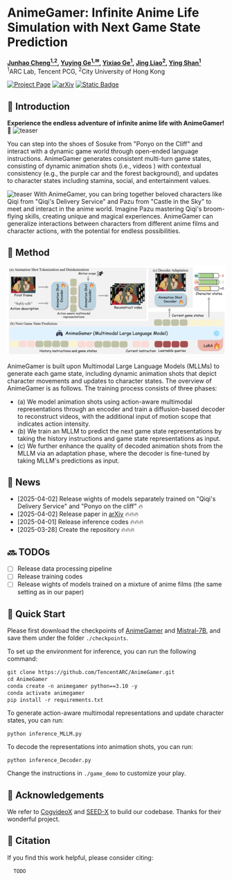 # AnimeGamer: Infinite Anime Life Simulation with Next Game State Prediction

**[Junhao Cheng<sup>1,2</sup>](https://donahowe.github.io/), 
[Yuying Ge<sup>1,&#9993;</sup>](https://geyuying.github.io/), 
[Yixiao Ge<sup>1</sup>](https://geyixiao.com/), 
[Jing Liao<sup>2</sup>](https://scholar.google.com/citations?user=3s9f9VIAAAAJ&hl=en), 
[Ying Shan<sup>1</sup>](https://scholar.google.com/citations?user=4oXBp9UAAAAJ&hl=en)**
<br>
<sup>1</sup>ARC Lab, Tencent PCG, 
<sup>2</sup>City University of Hong Kong
<br>

[![Project Page](https://img.shields.io/badge/Project-blue)](https://howe125.github.io/AnimeGamer.github.io/)
[![arXiv](https://img.shields.io/badge/arXiv-2404.14396-b31b1b.svg)](https://arxiv.org/abs/2504.01014)
[![Static Badge](https://img.shields.io/badge/Model-Huggingface-yellow)](https://huggingface.co/TencentARC/AnimeGamer)


## 🔎 Introduction
**Experience the endless adventure of infinite anime life with AnimeGamer!** 🤩
![teaser](assets/Intro.gif)

You can step into the shoes of Sosuke from "Ponyo on the Cliff" and interact with a dynamic game world through open-ended language instructions. AnimeGamer generates consistent multi-turn game states, consisting of dynamic animation shots (i.e., videos ) with contextual consistency (e.g., the purple car
and the forest background), and updates to character states including stamina, social, and entertainment values.

![teaser](assets/Intro2.gif)
With AnimeGamer, you can bring together beloved characters like Qiqi from "Qiqi's Delivery Service" and Pazu from "Castle in the Sky" to meet and interact in the anime world. Imagine Pazu mastering Qiqi's broom-flying skills, creating unique and magical experiences. AnimeGamer can generalize interactions between characters from different anime films and character actions, with the potential for endless possibilities.

## :book: Method

![teaser](assets/model.png)

AnimeGamer is built upon Multimodal Large Language Models (MLLMs) to generate each game state, including dynamic animation shots that depict character movements and updates to character states. The overview of AnimeGamer is as follows. The training process consists of three phases:
* (a) We model animation shots using action-aware multimodal representations through an encoder and train a diffusion-based decoder to reconstruct videos, with the additional input of motion scope that indicates action intensity. 
* (b) We train an MLLM to predict the next game state representations by taking the history instructions and game state representations as input.
* (c) We further enhance the quality of decoded animation shots from the MLLM via an adaptation phase, where the decoder is fine-tuned by taking MLLM's predictions as input.



## 📅 News

* [2025-04-02] Release wights of models separately trained on "Qiqi's Delivery Service" and "Ponyo on the cliff" 🔥
* [2025-04-02] Release paper in [arXiv](https://arxiv.org/abs/2504.01014) 🔥🔥🔥
* [2025-04-01] Release inference codes 🔥🔥🔥
* [2025-03-28] Create the repository 🔥🔥🔥


## 🔜 TODOs
- [ ] Release data processing pipeline
- [ ] Release training codes 
- [ ] Release wights of models trained on a mixture of anime films (the same setting as in our paper)

## 📏 Quick Start

Please first download the checkpoints of [AnimeGamer](https://huggingface.co/TencentARC/AnimeGamer) and [Mistral-7B](https://huggingface.co/mistralai/Mistral-7B-Instruct-v0.1), and save them under the folder `./checkpoints`.

To set up the environment for inference, you can run the following command:
```shell
git clone https://github.com/TencentARC/AnimeGamer.git
cd AnimeGamer
conda create -n animegamer python==3.10 -y
conda activate animegamer
pip install -r requirements.txt
```

To generate action-aware multimodal representations and update character states, you can run:
```shell
python inference_MLLM.py 
```

To decode the representations into animation shots, you can run:
```shell
python inference_Decoder.py 
```

Change the instructions in `./game_demo` to customize your play.



## 🤗 Acknowledgements

We refer to [CogvideoX](https://github.com/XLabs-AI/x-flux) and [SEED-X](https://github.com/AILab-CVC/SEED-X/tree/main) to build our codebase. Thanks for their wonderful project.



## 📜 Citation

If you find this work helpful, please consider citing:

```BibTeXw
  TODO
```
